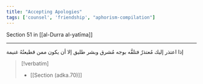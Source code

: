 ```yaml
---
title: "Accepting Apologies"
tags: ['counsel', 'friendship', "aphorism-compilation"]
---
```


 Section 51 in [[al-Durra al-yatīma]]

---
إذا اعتذر إليك مُعتذرٌ فتلقَّه بوجه مُشرق وبشر طليق إلا أن يكون ممن قطيعتُهُ غنيمة

> [!verbatim]
> - [[Section (adka.70)]]
